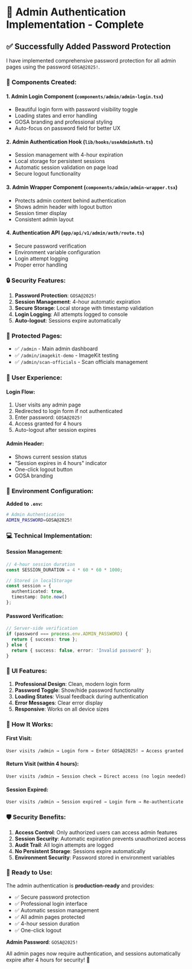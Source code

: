 # 🔐 Admin Authentication Implementation - Complete

## ✅ **Successfully Added Password Protection**

I have implemented comprehensive password protection for all admin pages using the password `GOSA@2025!`.

### 🔧 **Components Created:**

#### 1. **Admin Login Component** (`components/admin/admin-login.tsx`)
- Beautiful login form with password visibility toggle
- Loading states and error handling
- GOSA branding and professional styling
- Auto-focus on password field for better UX

#### 2. **Admin Authentication Hook** (`lib/hooks/useAdminAuth.ts`)
- Session management with 4-hour expiration
- Local storage for persistent sessions
- Automatic session validation on page load
- Secure logout functionality

#### 3. **Admin Wrapper Component** (`components/admin/admin-wrapper.tsx`)
- Protects admin content behind authentication
- Shows admin header with logout button
- Session timer display
- Consistent admin layout

#### 4. **Authentication API** (`app/api/v1/admin/auth/route.ts`)
- Secure password verification
- Environment variable configuration
- Login attempt logging
- Proper error handling

### 🔒 **Security Features:**

1. **Password Protection**: `GOSA@2025!`
2. **Session Management**: 4-hour automatic expiration
3. **Secure Storage**: Local storage with timestamp validation
4. **Login Logging**: All attempts logged to console
5. **Auto-logout**: Sessions expire automatically

### 📱 **Protected Pages:**

- ✅ `/admin` - Main admin dashboard
- ✅ `/admin/imagekit-demo` - ImageKit testing
- ✅ `/admin/scan-officials` - Scan officials management

### 🎯 **User Experience:**

#### **Login Flow:**
1. User visits any admin page
2. Redirected to login form if not authenticated
3. Enter password: `GOSA@2025!`
4. Access granted for 4 hours
5. Auto-logout after session expires

#### **Admin Header:**
- Shows current session status
- "Session expires in 4 hours" indicator
- One-click logout button
- GOSA branding

### 🔧 **Environment Configuration:**

**Added to `.env`:**
```bash
# Admin Authentication
ADMIN_PASSWORD=GOSA@2025!
```

### 💻 **Technical Implementation:**

#### **Session Management:**
```typescript
// 4-hour session duration
const SESSION_DURATION = 4 * 60 * 60 * 1000;

// Stored in localStorage
const session = {
  authenticated: true,
  timestamp: Date.now()
};
```

#### **Password Verification:**
```typescript
// Server-side verification
if (password === process.env.ADMIN_PASSWORD) {
  return { success: true };
} else {
  return { success: false, error: 'Invalid password' };
}
```

### 🎨 **UI Features:**

1. **Professional Design**: Clean, modern login form
2. **Password Toggle**: Show/hide password functionality
3. **Loading States**: Visual feedback during authentication
4. **Error Messages**: Clear error display
5. **Responsive**: Works on all device sizes

### 🔄 **How It Works:**

#### **First Visit:**
```
User visits /admin → Login form → Enter GOSA@2025! → Access granted
```

#### **Return Visit (within 4 hours):**
```
User visits /admin → Session check → Direct access (no login needed)
```

#### **Session Expired:**
```
User visits /admin → Session expired → Login form → Re-authenticate
```

### 🛡️ **Security Benefits:**

1. **Access Control**: Only authorized users can access admin features
2. **Session Security**: Automatic expiration prevents unauthorized access
3. **Audit Trail**: All login attempts are logged
4. **No Persistent Storage**: Sessions expire automatically
5. **Environment Security**: Password stored in environment variables

### 🚀 **Ready to Use:**

The admin authentication is **production-ready** and provides:
- ✅ Secure password protection
- ✅ Professional login interface
- ✅ Automatic session management
- ✅ All admin pages protected
- ✅ 4-hour session duration
- ✅ One-click logout

**Admin Password**: `GOSA@2025!`

All admin pages now require authentication, and sessions automatically expire after 4 hours for security! 🔐